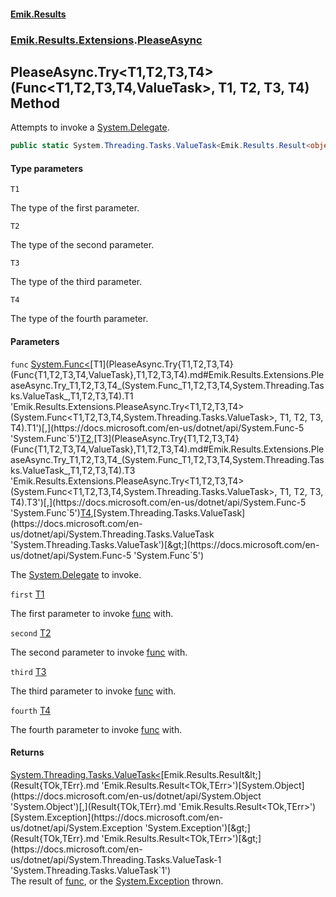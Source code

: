 #### [Emik.Results](index.md 'index')
### [Emik.Results.Extensions](Emik.Results.Extensions.md 'Emik.Results.Extensions').[PleaseAsync](PleaseAsync.md 'Emik.Results.Extensions.PleaseAsync')

## PleaseAsync.Try<T1,T2,T3,T4>(Func<T1,T2,T3,T4,ValueTask>, T1, T2, T3, T4) Method

Attempts to invoke a [System.Delegate](https://docs.microsoft.com/en-us/dotnet/api/System.Delegate 'System.Delegate').

```csharp
public static System.Threading.Tasks.ValueTask<Emik.Results.Result<object,System.Exception>> Try<T1,T2,T3,T4>(System.Func<T1,T2,T3,T4,System.Threading.Tasks.ValueTask> func, T1 first, T2 second, T3 third, T4 fourth);
```
#### Type parameters

<a name='Emik.Results.Extensions.PleaseAsync.Try_T1,T2,T3,T4_(System.Func_T1,T2,T3,T4,System.Threading.Tasks.ValueTask_,T1,T2,T3,T4).T1'></a>

`T1`

The type of the first parameter.

<a name='Emik.Results.Extensions.PleaseAsync.Try_T1,T2,T3,T4_(System.Func_T1,T2,T3,T4,System.Threading.Tasks.ValueTask_,T1,T2,T3,T4).T2'></a>

`T2`

The type of the second parameter.

<a name='Emik.Results.Extensions.PleaseAsync.Try_T1,T2,T3,T4_(System.Func_T1,T2,T3,T4,System.Threading.Tasks.ValueTask_,T1,T2,T3,T4).T3'></a>

`T3`

The type of the third parameter.

<a name='Emik.Results.Extensions.PleaseAsync.Try_T1,T2,T3,T4_(System.Func_T1,T2,T3,T4,System.Threading.Tasks.ValueTask_,T1,T2,T3,T4).T4'></a>

`T4`

The type of the fourth parameter.
#### Parameters

<a name='Emik.Results.Extensions.PleaseAsync.Try_T1,T2,T3,T4_(System.Func_T1,T2,T3,T4,System.Threading.Tasks.ValueTask_,T1,T2,T3,T4).func'></a>

`func` [System.Func&lt;](https://docs.microsoft.com/en-us/dotnet/api/System.Func-5 'System.Func`5')[T1](PleaseAsync.Try{T1,T2,T3,T4}(Func{T1,T2,T3,T4,ValueTask},T1,T2,T3,T4).md#Emik.Results.Extensions.PleaseAsync.Try_T1,T2,T3,T4_(System.Func_T1,T2,T3,T4,System.Threading.Tasks.ValueTask_,T1,T2,T3,T4).T1 'Emik.Results.Extensions.PleaseAsync.Try<T1,T2,T3,T4>(System.Func<T1,T2,T3,T4,System.Threading.Tasks.ValueTask>, T1, T2, T3, T4).T1')[,](https://docs.microsoft.com/en-us/dotnet/api/System.Func-5 'System.Func`5')[T2](PleaseAsync.Try{T1,T2,T3,T4}(Func{T1,T2,T3,T4,ValueTask},T1,T2,T3,T4).md#Emik.Results.Extensions.PleaseAsync.Try_T1,T2,T3,T4_(System.Func_T1,T2,T3,T4,System.Threading.Tasks.ValueTask_,T1,T2,T3,T4).T2 'Emik.Results.Extensions.PleaseAsync.Try<T1,T2,T3,T4>(System.Func<T1,T2,T3,T4,System.Threading.Tasks.ValueTask>, T1, T2, T3, T4).T2')[,](https://docs.microsoft.com/en-us/dotnet/api/System.Func-5 'System.Func`5')[T3](PleaseAsync.Try{T1,T2,T3,T4}(Func{T1,T2,T3,T4,ValueTask},T1,T2,T3,T4).md#Emik.Results.Extensions.PleaseAsync.Try_T1,T2,T3,T4_(System.Func_T1,T2,T3,T4,System.Threading.Tasks.ValueTask_,T1,T2,T3,T4).T3 'Emik.Results.Extensions.PleaseAsync.Try<T1,T2,T3,T4>(System.Func<T1,T2,T3,T4,System.Threading.Tasks.ValueTask>, T1, T2, T3, T4).T3')[,](https://docs.microsoft.com/en-us/dotnet/api/System.Func-5 'System.Func`5')[T4](PleaseAsync.Try{T1,T2,T3,T4}(Func{T1,T2,T3,T4,ValueTask},T1,T2,T3,T4).md#Emik.Results.Extensions.PleaseAsync.Try_T1,T2,T3,T4_(System.Func_T1,T2,T3,T4,System.Threading.Tasks.ValueTask_,T1,T2,T3,T4).T4 'Emik.Results.Extensions.PleaseAsync.Try<T1,T2,T3,T4>(System.Func<T1,T2,T3,T4,System.Threading.Tasks.ValueTask>, T1, T2, T3, T4).T4')[,](https://docs.microsoft.com/en-us/dotnet/api/System.Func-5 'System.Func`5')[System.Threading.Tasks.ValueTask](https://docs.microsoft.com/en-us/dotnet/api/System.Threading.Tasks.ValueTask 'System.Threading.Tasks.ValueTask')[&gt;](https://docs.microsoft.com/en-us/dotnet/api/System.Func-5 'System.Func`5')

The [System.Delegate](https://docs.microsoft.com/en-us/dotnet/api/System.Delegate 'System.Delegate') to invoke.

<a name='Emik.Results.Extensions.PleaseAsync.Try_T1,T2,T3,T4_(System.Func_T1,T2,T3,T4,System.Threading.Tasks.ValueTask_,T1,T2,T3,T4).first'></a>

`first` [T1](PleaseAsync.Try{T1,T2,T3,T4}(Func{T1,T2,T3,T4,ValueTask},T1,T2,T3,T4).md#Emik.Results.Extensions.PleaseAsync.Try_T1,T2,T3,T4_(System.Func_T1,T2,T3,T4,System.Threading.Tasks.ValueTask_,T1,T2,T3,T4).T1 'Emik.Results.Extensions.PleaseAsync.Try<T1,T2,T3,T4>(System.Func<T1,T2,T3,T4,System.Threading.Tasks.ValueTask>, T1, T2, T3, T4).T1')

The first parameter to invoke [func](PleaseAsync.Try{T1,T2,T3,T4}(Func{T1,T2,T3,T4,ValueTask},T1,T2,T3,T4).md#Emik.Results.Extensions.PleaseAsync.Try_T1,T2,T3,T4_(System.Func_T1,T2,T3,T4,System.Threading.Tasks.ValueTask_,T1,T2,T3,T4).func 'Emik.Results.Extensions.PleaseAsync.Try<T1,T2,T3,T4>(System.Func<T1,T2,T3,T4,System.Threading.Tasks.ValueTask>, T1, T2, T3, T4).func') with.

<a name='Emik.Results.Extensions.PleaseAsync.Try_T1,T2,T3,T4_(System.Func_T1,T2,T3,T4,System.Threading.Tasks.ValueTask_,T1,T2,T3,T4).second'></a>

`second` [T2](PleaseAsync.Try{T1,T2,T3,T4}(Func{T1,T2,T3,T4,ValueTask},T1,T2,T3,T4).md#Emik.Results.Extensions.PleaseAsync.Try_T1,T2,T3,T4_(System.Func_T1,T2,T3,T4,System.Threading.Tasks.ValueTask_,T1,T2,T3,T4).T2 'Emik.Results.Extensions.PleaseAsync.Try<T1,T2,T3,T4>(System.Func<T1,T2,T3,T4,System.Threading.Tasks.ValueTask>, T1, T2, T3, T4).T2')

The second parameter to invoke [func](PleaseAsync.Try{T1,T2,T3,T4}(Func{T1,T2,T3,T4,ValueTask},T1,T2,T3,T4).md#Emik.Results.Extensions.PleaseAsync.Try_T1,T2,T3,T4_(System.Func_T1,T2,T3,T4,System.Threading.Tasks.ValueTask_,T1,T2,T3,T4).func 'Emik.Results.Extensions.PleaseAsync.Try<T1,T2,T3,T4>(System.Func<T1,T2,T3,T4,System.Threading.Tasks.ValueTask>, T1, T2, T3, T4).func') with.

<a name='Emik.Results.Extensions.PleaseAsync.Try_T1,T2,T3,T4_(System.Func_T1,T2,T3,T4,System.Threading.Tasks.ValueTask_,T1,T2,T3,T4).third'></a>

`third` [T3](PleaseAsync.Try{T1,T2,T3,T4}(Func{T1,T2,T3,T4,ValueTask},T1,T2,T3,T4).md#Emik.Results.Extensions.PleaseAsync.Try_T1,T2,T3,T4_(System.Func_T1,T2,T3,T4,System.Threading.Tasks.ValueTask_,T1,T2,T3,T4).T3 'Emik.Results.Extensions.PleaseAsync.Try<T1,T2,T3,T4>(System.Func<T1,T2,T3,T4,System.Threading.Tasks.ValueTask>, T1, T2, T3, T4).T3')

The third parameter to invoke [func](PleaseAsync.Try{T1,T2,T3,T4}(Func{T1,T2,T3,T4,ValueTask},T1,T2,T3,T4).md#Emik.Results.Extensions.PleaseAsync.Try_T1,T2,T3,T4_(System.Func_T1,T2,T3,T4,System.Threading.Tasks.ValueTask_,T1,T2,T3,T4).func 'Emik.Results.Extensions.PleaseAsync.Try<T1,T2,T3,T4>(System.Func<T1,T2,T3,T4,System.Threading.Tasks.ValueTask>, T1, T2, T3, T4).func') with.

<a name='Emik.Results.Extensions.PleaseAsync.Try_T1,T2,T3,T4_(System.Func_T1,T2,T3,T4,System.Threading.Tasks.ValueTask_,T1,T2,T3,T4).fourth'></a>

`fourth` [T4](PleaseAsync.Try{T1,T2,T3,T4}(Func{T1,T2,T3,T4,ValueTask},T1,T2,T3,T4).md#Emik.Results.Extensions.PleaseAsync.Try_T1,T2,T3,T4_(System.Func_T1,T2,T3,T4,System.Threading.Tasks.ValueTask_,T1,T2,T3,T4).T4 'Emik.Results.Extensions.PleaseAsync.Try<T1,T2,T3,T4>(System.Func<T1,T2,T3,T4,System.Threading.Tasks.ValueTask>, T1, T2, T3, T4).T4')

The fourth parameter to invoke [func](PleaseAsync.Try{T1,T2,T3,T4}(Func{T1,T2,T3,T4,ValueTask},T1,T2,T3,T4).md#Emik.Results.Extensions.PleaseAsync.Try_T1,T2,T3,T4_(System.Func_T1,T2,T3,T4,System.Threading.Tasks.ValueTask_,T1,T2,T3,T4).func 'Emik.Results.Extensions.PleaseAsync.Try<T1,T2,T3,T4>(System.Func<T1,T2,T3,T4,System.Threading.Tasks.ValueTask>, T1, T2, T3, T4).func') with.

#### Returns
[System.Threading.Tasks.ValueTask&lt;](https://docs.microsoft.com/en-us/dotnet/api/System.Threading.Tasks.ValueTask-1 'System.Threading.Tasks.ValueTask`1')[Emik.Results.Result&lt;](Result{TOk,TErr}.md 'Emik.Results.Result<TOk,TErr>')[System.Object](https://docs.microsoft.com/en-us/dotnet/api/System.Object 'System.Object')[,](Result{TOk,TErr}.md 'Emik.Results.Result<TOk,TErr>')[System.Exception](https://docs.microsoft.com/en-us/dotnet/api/System.Exception 'System.Exception')[&gt;](Result{TOk,TErr}.md 'Emik.Results.Result<TOk,TErr>')[&gt;](https://docs.microsoft.com/en-us/dotnet/api/System.Threading.Tasks.ValueTask-1 'System.Threading.Tasks.ValueTask`1')  
The result of [func](PleaseAsync.Try{T1,T2,T3,T4}(Func{T1,T2,T3,T4,ValueTask},T1,T2,T3,T4).md#Emik.Results.Extensions.PleaseAsync.Try_T1,T2,T3,T4_(System.Func_T1,T2,T3,T4,System.Threading.Tasks.ValueTask_,T1,T2,T3,T4).func 'Emik.Results.Extensions.PleaseAsync.Try<T1,T2,T3,T4>(System.Func<T1,T2,T3,T4,System.Threading.Tasks.ValueTask>, T1, T2, T3, T4).func'), or the [System.Exception](https://docs.microsoft.com/en-us/dotnet/api/System.Exception 'System.Exception') thrown.